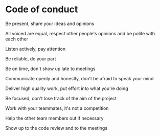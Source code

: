 # Code of conduct

Be present, share your ideas and opinions

All voiced are equal, respect other people's opinions and be polite with each other

Listen actively, pay attention

Be reliable, do your part

Be on time, don't show up late to meetings

Communicate openly and honestly, don't be afraid to speak your mind

Deliver high quality work, put effort into what you're doing

Be focused, don't lose track of the aim of the project

Work with your teammates, it's not a competition

Help the other team members out if necessary

Show up to the code review and to the meetings